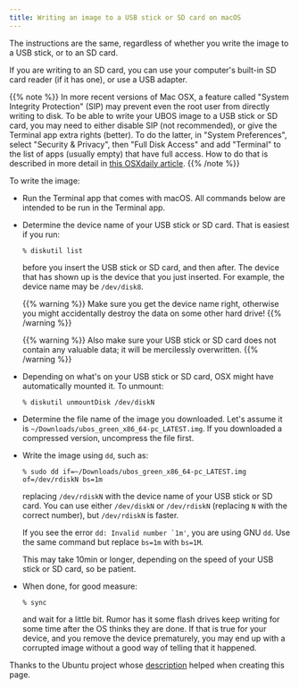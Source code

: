 ```yaml
---
title: Writing an image to a USB stick or SD card on macOS
---
```


The instructions are the same, regardless of whether you write the image to a
USB stick, or to an SD card.

If you are writing to an SD card, you can use your computer's built-in SD card
reader (if it has one), or use a USB adapter.

{{% note %}}
In more recent versions of Mac OSX, a feature called "System Integrity
Protection" (SIP) may prevent even the root user from directly writing to disk.
To be able to write your UBOS image to a USB stick or SD card, you may need
to either disable SIP (not recommended), or give the Terminal app extra rights
(better). To do the latter, in "System Preferences", select "Security & Privacy",
then "Full Disk Access" and add "Terminal" to the list of apps (usually empty)
that have full access. How to do that is described in more detail in
[this OSXdaily article](http://osxdaily.com/2018/10/09/fix-operation-not-permitted-terminal-error-macos/).
{{% /note %}}

To write the image:

* Run the Terminal app that comes with macOS. All commands below are intended
  to be run in the Terminal app.

* Determine the device name of your USB stick or SD card. That is easiest if you
  run:

  ```
  % diskutil list
  ```

  before you insert the USB stick or SD card, and then after. The
  device that has shown up is the device that you just inserted.
  For example, the device name may be ``/dev/disk8``.

  {{% warning %}}
  Make sure you get the device name right, otherwise you might accidentally
  destroy the data on some other hard drive!
  {{% /warning %}}

  {{% warning %}}
  Also make sure your USB stick or SD card does not contain any valuable data; it
  will be mercilessly overwritten.
  {{% /warning %}}

* Depending on what's on your USB stick or SD card, OSX might have automatically
  mounted it. To unmount:

  ```
  % diskutil unmountDisk /dev/diskN
  ```

* Determine the file name of the image you downloaded. Let's assume it is
  ``~/Downloads/ubos_green_x86_64-pc_LATEST.img``. If you downloaded a compressed
  version, uncompress the file first.

* Write the image using ``dd``, such as:

  ```
  % sudo dd if=~/Downloads/ubos_green_x86_64-pc_LATEST.img of=/dev/rdiskN bs=1m
  ```

  replacing ``/dev/rdiskN`` with the device name of your USB stick or SD card.
  You can use either ``/dev/diskN`` or ``/dev/rdiskN`` (replacing ``N`` with
  the correct number), but ``/dev/rdiskN`` is faster.

  If you see the error ``dd: Invalid number `1m'``, you are using GNU ``dd``.
  Use the same command but replace ``bs=1m`` with ``bs=1M``.

  This may take 10min or longer, depending on the speed of your USB stick or
  SD card, so be patient.

* When done, for good measure:

  ```
  % sync
  ```

  and wait for a little bit. Rumor has it some flash drives keep writing for some
  time after the OS thinks they are done. If that is true for your device, and you
  remove the device prematurely, you may end up with a corrupted image without a good
  way of telling that it happened.

Thanks to the Ubuntu project whose
[description](https://help.ubuntu.com/community/Installation/FromImgFiles#Mac_OS_X)
helped when creating this page.
